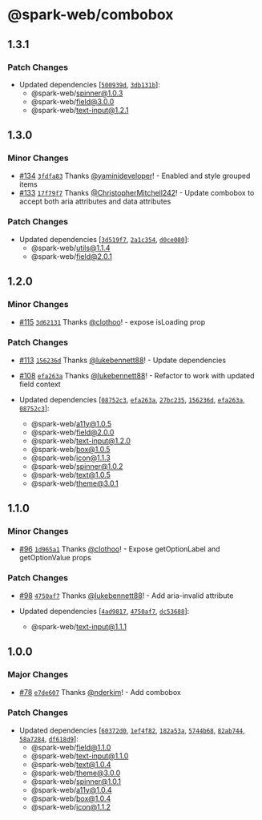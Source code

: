 # @spark-web/combobox

## 1.3.1

### Patch Changes

- Updated dependencies
  [[`500939d`](https://github.com/brighte-labs/spark-web/commit/500939de7c45c93d48078f39151035ab9eba057f),
  [`3db131b`](https://github.com/brighte-labs/spark-web/commit/3db131bfadbc4149d05b7c74be1a3e68cdd5b18f)]:
  - @spark-web/spinner@1.0.3
  - @spark-web/field@3.0.0
  - @spark-web/text-input@1.2.1

## 1.3.0

### Minor Changes

- [#134](https://github.com/brighte-labs/spark-web/pull/134)
  [`3fdfa83`](https://github.com/brighte-labs/spark-web/commit/3fdfa837e11541c01573ab59a9796306157c3b46)
  Thanks [@yaminideveloper](https://github.com/yaminideveloper)! - Enabled and
  style grouped items
- [#133](https://github.com/brighte-labs/spark-web/pull/133)
  [`17f79f7`](https://github.com/brighte-labs/spark-web/commit/17f79f7c0e0bcb74fbaa12e8b3cbc9063c8a1a85)
  Thanks [@ChristopherMitchell242](https://github.com/ChristopherMitchell242)! -
  Update combobox to accept both aria attributes and data attributes

### Patch Changes

- Updated dependencies
  [[`3d519f7`](https://github.com/brighte-labs/spark-web/commit/3d519f7cd4cf5b36dc09548891c835c294a5acef),
  [`2a1c354`](https://github.com/brighte-labs/spark-web/commit/2a1c3549e03f91d012906f90b13c1f8d7ba18d1e),
  [`d0ce080`](https://github.com/brighte-labs/spark-web/commit/d0ce08000f4c62d7402450b09f086d5806f1b50b)]:
  - @spark-web/utils@1.1.4
  - @spark-web/field@2.0.1

## 1.2.0

### Minor Changes

- [#115](https://github.com/brighte-labs/spark-web/pull/115)
  [`3d62131`](https://github.com/brighte-labs/spark-web/commit/3d62131698aa935dd8fd3f9080bf22517d35c69a)
  Thanks [@clothoo](https://github.com/clothoo)! - expose isLoading prop

### Patch Changes

- [#113](https://github.com/brighte-labs/spark-web/pull/113)
  [`156236d`](https://github.com/brighte-labs/spark-web/commit/156236d2474aee66a0b8e2030635f9c08a5b78ba)
  Thanks [@lukebennett88](https://github.com/lukebennett88)! - Update
  dependencies

- [#108](https://github.com/brighte-labs/spark-web/pull/108)
  [`efa263a`](https://github.com/brighte-labs/spark-web/commit/efa263aee2c33297edb19203ae1d82abd99d298d)
  Thanks [@lukebennett88](https://github.com/lukebennett88)! - Refactor to work
  with updated field context

- Updated dependencies
  [[`08752c3`](https://github.com/brighte-labs/spark-web/commit/08752c350b53cde0657ec32f03f9932dec835e33),
  [`efa263a`](https://github.com/brighte-labs/spark-web/commit/efa263aee2c33297edb19203ae1d82abd99d298d),
  [`27bc235`](https://github.com/brighte-labs/spark-web/commit/27bc235168b09bf8c03710b5fcde6ea0fd70824c),
  [`156236d`](https://github.com/brighte-labs/spark-web/commit/156236d2474aee66a0b8e2030635f9c08a5b78ba),
  [`efa263a`](https://github.com/brighte-labs/spark-web/commit/efa263aee2c33297edb19203ae1d82abd99d298d),
  [`08752c3`](https://github.com/brighte-labs/spark-web/commit/08752c350b53cde0657ec32f03f9932dec835e33)]:
  - @spark-web/a11y@1.0.5
  - @spark-web/field@2.0.0
  - @spark-web/text-input@1.2.0
  - @spark-web/box@1.0.5
  - @spark-web/icon@1.1.3
  - @spark-web/spinner@1.0.2
  - @spark-web/text@1.0.5
  - @spark-web/theme@3.0.1

## 1.1.0

### Minor Changes

- [#96](https://github.com/brighte-labs/spark-web/pull/96)
  [`1d965a1`](https://github.com/brighte-labs/spark-web/commit/1d965a1f1964d448b67113c0c1644d23606e9ced)
  Thanks [@clothoo](https://github.com/clothoo)! - Expose getOptionLabel and
  getOptionValue props

### Patch Changes

- [#98](https://github.com/brighte-labs/spark-web/pull/98)
  [`4750af7`](https://github.com/brighte-labs/spark-web/commit/4750af73f0e3a82ebde940cb13659a21c7e88007)
  Thanks [@lukebennett88](https://github.com/lukebennett88)! - Add aria-invalid
  attribute

- Updated dependencies
  [[`4ad9817`](https://github.com/brighte-labs/spark-web/commit/4ad9817d1f7acdecd3c8bbb3be517f5c11fe8d4b),
  [`4750af7`](https://github.com/brighte-labs/spark-web/commit/4750af73f0e3a82ebde940cb13659a21c7e88007),
  [`dc53688`](https://github.com/brighte-labs/spark-web/commit/dc53688cc271316f00ef25f101e94c3891f4f75d)]:
  - @spark-web/text-input@1.1.1

## 1.0.0

### Major Changes

- [#78](https://github.com/brighte-labs/spark-web/pull/78)
  [`e7de607`](https://github.com/brighte-labs/spark-web/commit/e7de607d1b9764b01fc51b4993cc6ea8f3017aff)
  Thanks [@nderkim](https://github.com/nderkim)! - Add combobox

### Patch Changes

- Updated dependencies
  [[`60372d0`](https://github.com/brighte-labs/spark-web/commit/60372d0538fe5e141c8dabc1b20c8e09d1f56c70),
  [`1ef4f82`](https://github.com/brighte-labs/spark-web/commit/1ef4f82df999c487b79cd216c17ca5735e444fc5),
  [`182a53a`](https://github.com/brighte-labs/spark-web/commit/182a53a484892df48754e89dd714459a7f69fcff),
  [`5744b68`](https://github.com/brighte-labs/spark-web/commit/5744b6820f626b93a14e11e1fbd96bcbe1b12b27),
  [`82ab744`](https://github.com/brighte-labs/spark-web/commit/82ab744f198466810f3386bc459b8ab4d57c820e),
  [`58a7284`](https://github.com/brighte-labs/spark-web/commit/58a728457bbbda86ac406a72d8ec4ad6c1c16630),
  [`df618d9`](https://github.com/brighte-labs/spark-web/commit/df618d92d534e06f06ecedc95ea6bdd51cdc906b)]:
  - @spark-web/field@1.1.0
  - @spark-web/text-input@1.1.0
  - @spark-web/text@1.0.4
  - @spark-web/theme@3.0.0
  - @spark-web/spinner@1.0.1
  - @spark-web/a11y@1.0.4
  - @spark-web/box@1.0.4
  - @spark-web/icon@1.1.2
